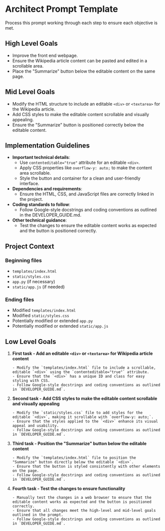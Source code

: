 # Architect Prompt Template
Process this prompt working through each step to ensure each objective is met.

## High Level Goals

- Improve the front end webpage.
- Ensure the Wikipedia article content can be pasted and edited in a scrollable area.
- Place the "Summarize" button below the editable content on the same page.

## Mid Level Goals

- Modify the HTML structure to include an editable `<div>` or `<textarea>` for the Wikipedia article.
- Add CSS styles to make the editable content scrollable and visually appealing.
- Ensure the "Summarize" button is positioned correctly below the editable content.

## Implementation Guidelines
- **Important technical details**:
  - Use `contenteditable="true"` attribute for an editable `<div>`.
  - Apply CSS properties like `overflow-y: auto;` to make the content area scrollable.
  - Style the button and container for a clean and user-friendly interface.
- **Dependencies and requirements**:
  - Ensure the HTML, CSS, and JavaScript files are correctly linked in the project.
- **Coding standards to follow**:
  - Follow Google-style docstrings and coding conventions as outlined in the DEVELOPER_GUIDE.md.
- **Other technical guidance**:
  - Test the changes to ensure the editable content works as expected and the button is positioned correctly.

## Project Context

### Beginning files
- `templates/index.html`
- `static/styles.css`
- `app.py` (if necessary)
- `static/app.js` (if needed)

### Ending files
- Modified `templates/index.html`
- Modified `static/styles.css`
- Potentially modified or extended `app.py`
- Potentially modified or extended `static/app.js`

## Low Level Goals

1. **First task - Add an editable `<div>` or `<textarea>` for Wikipedia article content**
   ```code-example
   - Modify the `templates/index.html` file to include a scrollable, editable `<div>` using the `contenteditable="true"` attribute.
   - Ensure that the `<div>` has a unique ID and class for easy styling with CSS.
   - Follow Google-style docstrings and coding conventions as outlined in `DEVELOPER_GUIDE.md`.
   ```

2. **Second task - Add CSS styles to make the editable content scrollable and visually appealing**
   ```code-example
   - Modify the `static/styles.css` file to add styles for the editable `<div>`, making it scrollable with `overflow-y: auto;`.
   - Ensure that the styles applied to the `<div>` enhance its visual appeal and usability.
   - Follow Google-style docstrings and coding conventions as outlined in `DEVELOPER_GUIDE.md`.
   ```

3. **Third task - Position the "Summarize" button below the editable content**
   ```code-example
   - Modify the `templates/index.html` file to position the "Summarize" button directly below the editable `<div>`.
   - Ensure that the button is styled consistently with other elements on the page.
   - Follow Google-style docstrings and coding conventions as outlined in `DEVELOPER_GUIDE.md`.
   ```

4. **Fourth task - Test the changes to ensure functionality**
   ```code-example
   - Manually test the changes in a web browser to ensure that the editable content works as expected and the button is positioned correctly.
   - Ensure that all changes meet the high-level and mid-level goals outlined in the prompt.
   - Follow Google-style docstrings and coding conventions as outlined in `DEVELOPER_GUIDE.md`.
   ```
